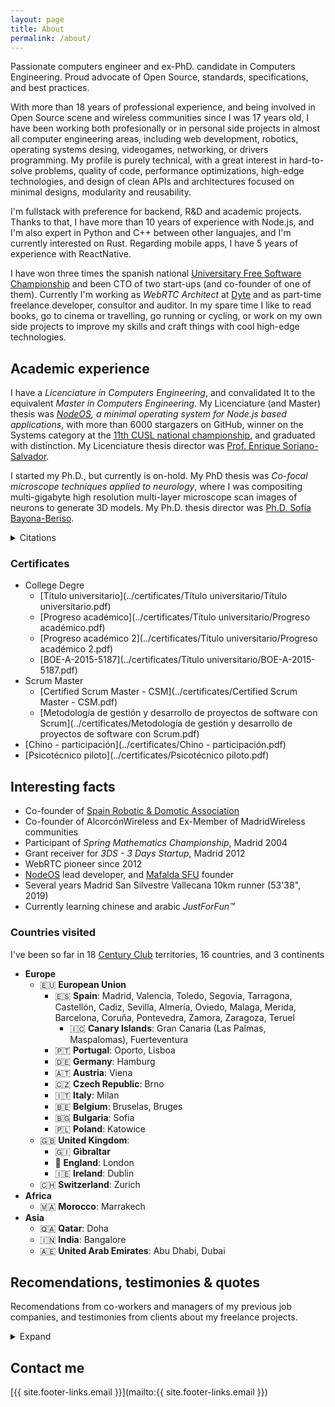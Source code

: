 ```yaml
---
layout: page
title: About
permalink: /about/
---
```


Passionate computers engineer and ex-PhD. candidate in Computers Engineering.
Proud advocate of Open Source, standards, specifications, and best practices.

With more than 18 years of professional experience, and being involved in Open
Source scene and wireless communities since I was 17 years old, I have been
working both profesionally or in personal side projects in almost all computer
engineering areas, including web development, robotics, operating systems
desing, videogames, networking, or drivers programming. My profile is purely
technical, with a great interest in hard-to-solve problems, quality of code,
performance optimizations, high-edge technologies, and design of clean APIs and
architectures focused on minimal designs, modularity and reusability.

I'm fullstack with preference for backend, R&D and academic projects. Thanks to
that, I have more than 10 years of experience with Node.js, and I'm also expert
in Python and C++ between other languajes, and I'm currently interested on Rust.
Regarding mobile apps, I have 5 years of experience with ReactNative.

I have won three times the spanish national
[Universitary Free Software Championship](https://www.concursosoftwarelibre.org)
and been CTO of two start-ups (and co-founder of one of them). Currently I'm
working as *WebRTC Architect* at [Dyte](https://www.dyte.io/) and as part-time
freelance developer, consultor and auditor. In my spare time I like to read
books, go to cinema or travelling, go running or cycling, or work on my own side
projects to improve my skills and craft things with cool high-edge technologies.

## Academic experience

I have a *Licenciature in Computers Engineering*, and convalidated It to the
equivalent *Master in Computers Engineering*. My Licenciature (and Master)
thesis was
*[NodeOS](projects.md#nodeos), a minimal operating system for Node.js based applications*,
with more than 6000 stargazers on GitHub, winner on the Systems category at the
[11th CUSL national championship](https://www.concursosoftwarelibre.org), and
graduated with distinction. My Licenciature thesis director was
[Prof. Enrique Soriano-Salvador](https://gsyc.urjc.es/~esoriano/).

I started my Ph.D., but currently is on-hold. My PhD thesis was *Co-focal
microscope techniques applied to neurology*, where I was compositing
multi-gigabyte high resolution multi-layer microscope scan images of neurons to
generate 3D models. My Ph.D. thesis director was
[Ph.D. Sofía Bayona-Beriso](https://gestion2.urjc.es/pdi/ver/sofia.bayona).

<details>
  <summary>Citations</summary>

- [NodeOS](projects.md#nodeos)
  - [Novática 236.pdf](<../papers/Novática 236.pdf>), April-June 2016:

    > They were also given honorable mentions for the projects:
    >
    > [...]
    >
    > **NodeOS** of **Jesús Leganés Combarro** (Rey Juan Carlos University).

    <details>
      <summary>Original (spanish)</summary>

      > Se entregaron también menciones especiales para los proyectos:
      >
      > [...]
      >
      > **NodeOS** de **Jesús Leganés Combarro** (Universidad Rey Juan Carlos).

    </details>

  - [The Case for Writing Network Drivers in High-Level Programming Languages](<../papers/The Case for Writing Network Drivers in High-Level Programming Languages.pdf>),
    13 September 2019:

    > 4.10.1 Related work. JavaScript is rarely used for low-level code, the
    > most OS-like projects are **NodeOS** and OS.js. **NodeOS** uses the Linux
    > kernel with Node.js as user space. OS.js runs a window manager and
    > applications in the browser and is backed by a server running Node.js on
    > a normal OS. Neither of these implements driver-level code in JavaScript.

- [ShareIt!](projects.md#shareit)
  - [Introducing ufo.js: A browser-oriented p2p network.pdf](<../papers/Introducing ufo.js - A browser-oriented p2p network.pdf>),
    February 2014:

    > Among real life applications using the datachannel as best as they can, we
    > should definitely mention **shareit** and sharefest. Such applications
    > allow browsers to share files in the absence of any form of upload to
    > external servers, as opposed to well-known services such as Dropbox or
    > Google Drive. Both **shareit** and sharefest use an external server
    > holding and managing a connection to each peer; these connections are
    > used to accomplish all the signaling procedures between peers. Thus the
    > actual p2p communication happens during file transfers.

    **Note**: [ShareIt!](projects.md#shareit) used an external server to
    bootstrap the initial discovery and signaling with other peers, once they
    were connected to at least another peer and being part of the P2P network,
    the discovery and signaling with new peers was done directly between peers
    over the P2P network itself, leaving the connection with the external
    server as a fallback mechanims.

</details>

### Certificates

- College Degre
  - [Título universitario](../certificates/Título universitario/Título universitario.pdf)
  - [Progreso académico](../certificates/Título universitario/Progreso académico.pdf)
  - [Progreso académico 2](../certificates/Título universitario/Progreso académico 2.pdf)
  - [BOE-A-2015-5187](../certificates/Título universitario/BOE-A-2015-5187.pdf)
- Scrum Master
  - [Certified Scrum Master - CSM](../certificates/Certified Scrum Master - CSM.pdf)
  - [Metodología de gestión y desarrollo de proyectos de software con Scrum](../certificates/Metodología de gestión y desarrollo de proyectos de software con Scrum.pdf)
- [Chino - participación](../certificates/Chino - participación.pdf)
- [Psicotécnico piloto](../certificates/Psicotécnico piloto.pdf)

## Interesting facts

- Co-founder of [Spain Robotic & Domotic Association](https://www.arde.cc)
- Co-founder of AlcorcónWireless and Ex-Member of MadridWireless communities
- Participant of *Spring Mathematics Championship*, Madrid 2004
- Grant receiver for *3DS - 3 Days Startup*, Madrid 2012
- WebRTC pioneer since 2012
- [NodeOS](projects.md#nodeos) lead developer, and
  [Mafalda SFU](projects.md#mafalda) founder
- Several years Madrid San Silvestre Vallecana 10km runner (53'38", 2019)
- Currently learning chinese and arabic *JustForFun&trade;*

### Countries visited

I've been so far in 18
[Century Club](https://travelerscenturyclub.org/countries-and-territories)
territories, 16 countries, and 3 continents

- **Europe**
  - 🇪🇺 **European Union**
    - 🇪🇸 **Spain**: Madrid, Valencia, Toledo, Segovia, Tarragona, Castellón,
      Cadiz, Sevilla, Almería, Oviedo, Malaga, Merida, Barcelona, Coruña,
      Pontevedra, Zamora, Zaragoza, Teruel
      - 🇮🇨 **Canary Islands**: Gran Canaria (Las Palmas, Maspalomas),
        Fuerteventura
    - 🇵🇹 **Portugal**: Oporto, Lisboa
    - 🇩🇪 **Germany**: Hamburg
    - 🇦🇹 **Austria**: Viena
    - 🇨🇿 **Czech Republic**: Brno
    - 🇮🇹 **Italy**: Milan
    - 🇧🇪 **Belgium**: Bruselas, Bruges
    - 🇧🇬 **Bulgaria**: Sofia
    - 🇵🇱 **Poland**: Katowice
  - 🇬🇧 **United Kingdom**:
    - 🇬🇮 **Gibraltar**
    - 🏴󠁧󠁢󠁥󠁮󠁧󠁿 **England**: London
    - 🇮🇪 **Ireland**: Dublin
  - 🇨🇭 **Switzerland**: Zurich
- **Africa**
  - 🇲🇦 **Morocco**: Marrakech
- **Asia**
  - 🇶🇦 **Qatar**: Doha
  - 🇮🇳 **India**: Bangalore
  - 🇦🇪 **United Arab Emirates**: Abu Dhabi, Dubai

## Recomendations, testimonies & quotes

Recomendations from co-workers and managers of my previous job companies, and
testimonies from clients about my freelance projects.

<details>
  <summary>Expand</summary>

[Jorge Abrines](https://es.linkedin.com/in/jorge-abrines-b092423), CTO of
[Vaelsys](https://vaelsys.com/), July 2012:

> Jesus is a worker with a lot of knowledge in several technical areas, from
> low level programming up to scripting languages, and including devices
> integration that's where he was helping us. He is a person with a great
> interest for learning and improve himself each day, and I recommend him
> specially for his technical expertise and aptitudes.

[Diego González](https://www.linkedin.com/in/xmunch), Founder of SciArt Lab |
Software Engineer / Blockchain Expert at Docuten, May 2014:

> Jesus is much more than a brilliant developer. He loves to achieve complex
> goals just by using a keyboard and a bunch of code lines. I would describe him
> as a creative and genius mind, a geek with a lot of technical skills but also
> with engagement and passion. Jesus is that kind of guy that can launch a
> project to the top. I strongly recommend him.

[Juan Francisco Gato Luis](https://www.linkedin.com/in/jfcogato), Android R+D &
Singer, May 2014:

> I don't need so much words to recommend Jesús. Just one case, if you need a
> man that works for a project and not for money, this guy could reach it. He
> just can do it, and if he don't [know] how to made it, he will reach a way.

[Juan Searle](https://www.linkedin.com/in/juansearle), CTO at
[Full Circle_ apps](https://fullcircle.es/), December 2020:

> "I agree a lot with everything [you've proposed]. I'm surprised that you have
> owned the code in just some hours, without documentation and without mentoring
> from our side. Cool!
>
> This afternoon we'll have a call with the client and let's see if we get their
> aproval for the testing/refactoring, I'll keep you updated. We're going to
> propose it as a critical action to be done."

> "Tell you that it has been a pleasure to count on you for this job: serious,
> decisive and accessible. My idea is to have someone to whom I can ask for
> NodeJs development and evolution of projects already done like this one from
> TVN, and I think I've found the right person. If you are still available I
> will count on you in future projects without a doubt."

[Isabel Dorado](https://www.linkedin.com/in/isabeldoradomoreno/), Remote Talent
Advocate at [Circular](https://trycircular.com/), December 2020:

> Senior developer with experience leading teams and really hands on. Background
> in both back and frontend development. His expertise is related to Python,
> Node and C++. Spanish and English!

[Miguel Muñoz Royo](https://www.linkedin.com/in/miguelmunoz/), Business and
Technical Lead at [UST Global](https://ustglobal.es/), December 2020:

> The truth is that the conversation with Jesús has been very good. He's a
> Node.js super architect with experience more than enough for the profile we
> are looking for.

[Judith Aranda Rubio](https://www.linkedin.com/in/juditharanda/), Talent
Management at [Ferrovial](https://www.ferrovial.com/), December 2020:

> Wide development experiences and skills.

[Alberto Doval Iglesias](https://www.linkedin.com/in/albertodoval/), CTO at
[Councilbox](https://www.councilbox.com/), June 2021:

> Jesus was working with us at Councilbox in a very ambitious project to
> replace our video conferencing server. His experience at webrtc helped us
> complete the migration of our video infrastructure to Mediasoup.

[James Croney](https://github.com/techtruth), Tech Lead at
[Virbela](https://virbela.com/), November 2021:

> "You have good eyes for spotting best approaches and practices for things,
> even if people ignore them."

> "You have a good head on your shoulders about code and you offer good insights
> about things."

[Sol Rengifo Calderón](https://www.linkedin.com/in/sol-rengifo-calder%C3%B3n-5ba96514a/),
founder of [Gud](https://gud.social/), July 2022:

> Working with Jesus has been a luxury. He has been able to offer us an accurate
> and detailed view of the status of the project and has advised us at all times
> in an accurate, clear, honest and very professional manner. We will continue
> to collaborate with him without a doubt.

[Kushagra Vaish](https://www.linkedin.com/in/kushagra-vaish-9437b3110/),
CTO and co-founder of [Dyte](https://dyte.io/), January 2023:

> "Project you touch, project that increase its quality globally."

</details>

## Contact me

[{{ site.footer-links.email }}](mailto:{{ site.footer-links.email }})
